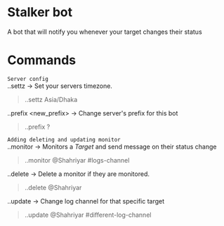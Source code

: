 # Stalker bot
A bot that will notify you whenever your target changes their status

# Commands
`Server config` \
..settz <timezone> -> Set your servers timezone. 
> ..settz Asia/Dhaka


..prefix <new_prefix> -> Change server's prefix for this bot
> ..prefix ?


`Adding deleting and updating monitor` \
..monitor <target> <channel> -> Monitors a *Target* and send message on their status change
> ..monitor @Shahriyar #logs-channel


..delete <target> -> Delete a monitor if they are monitored.
> ..delete @Shahriyar


..update <target> <channel> -> Change log channel for that specific target
> ..update @Shahriyar #different-log-channel

